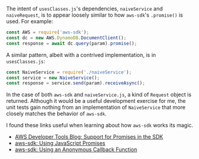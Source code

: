 The intent of `usesClasses.js`'s dependencies, `naiveService` and `naiveRequest`, is to appear loosely similar to how `aws-sdk`'s `.promise()` is used. For example:

```js
const AWS = require('aws-sdk');
const dc = new AWS.DynamoDB.DocumentClient();
const response = await dc.query(param).promise();
```

A similar pattern, albeit with a contrived implementation, is in `usesClasses.js`:

```js
const NaiveService = require('./naiveService');
const service = new NaiveService();
const response = service.send(param).receiveAsync();
```

In the case of both `aws-sdk` and `naiveService.js`, a kind of `Request` object is returned. Although it would be a useful development exercise for me, the unit tests gain nothing from an implementation of `NaiveService` that more closely matches the behavior of `aws-sdk`. 

I found these links useful when learning about how `aws-sdk` works its magic.
- [AWS Developer Tools Blog: Support for Promises in the SDK](https://aws.amazon.com/blogs/developer/support-for-promises-in-the-sdk/)
- [aws-sdk: Using JavaScript Promises](https://docs.aws.amazon.com/sdk-for-javascript/v2/developer-guide/using-promises.html)
- [aws-sdk: Using an Anonymous Callback Function](https://docs.aws.amazon.com/sdk-for-javascript/v2/developer-guide/using-a-callback-function.html)
